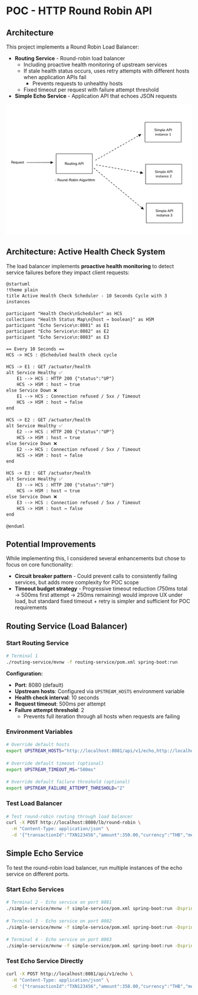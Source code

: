 # POC - HTTP Round Robin API

## Architecture

This project implements a Round Robin Load Balancer:

- **Routing Service** - Round-robin load balancer
  - Including proactive health monitoring of upstream services
  - If stale health status occurs, uses retry attempts with different hosts when application APIs fail
    - Prevents requests to unhealthy hosts
  - Fixed timeout per request with failure attempt threshold
- **Simple Echo Service** - Application API that echoes JSON requests

![high-level-concept](./images/high-level-concept.jpg)

## Architecture: Active Health Check System

The load balancer implements **proactive health monitoring** to detect service failures before they impact client requests:

```plantuml
@startuml
!theme plain
title Active Health Check Scheduler - 10 Seconds Cycle with 3 instances

participant "Health Check\nScheduler" as HCS
collections "Health Status Map\n{host → boolean}" as HSM
participant "Echo Service\n:8081" as E1
participant "Echo Service\n:8082" as E2  
participant "Echo Service\n:8083" as E3

== Every 10 Seconds ==
HCS -> HCS : @Scheduled health check cycle

HCS -> E1 : GET /actuator/health
alt Service Healthy ✅
    E1 --> HCS : HTTP 200 {"status":"UP"}
    HCS -> HSM : host → true
else Service Down ❌
    E1 --> HCS : Connection refused / 5xx / Timeout
    HCS -> HSM : host → false
end

HCS -> E2 : GET /actuator/health
alt Service Healthy ✅
    E2 --> HCS : HTTP 200 {"status":"UP"}
    HCS -> HSM : host → true
else Service Down ❌
    E2 --> HCS : Connection refused / 5xx / Timeout
    HCS -> HSM : host → false
end

HCS -> E3 : GET /actuator/health
alt Service Healthy ✅
    E3 --> HCS : HTTP 200 {"status":"UP"}
    HCS -> HSM : host → true
else Service Down ❌
    E3 --> HCS : Connection refused / 5xx / Timeout
    HCS -> HSM : host → false
end

@enduml
```

## Potential Improvements

While implementing this, I considered several enhancements but chose to focus on core functionality:

- **Circuit breaker pattern** - Could prevent calls to consistently failing services, but adds more complexity for POC scope
- **Timeout budget strategy** - Progressive timeout reduction (750ms total → 500ms first attempt → 250ms remaining) would improve UX under load, but standard fixed timeout + retry is simpler and sufficient for POC requirements

## Routing Service (Load Balancer)

### Start Routing Service

```bash
# Terminal 1
./routing-service/mvnw -f routing-service/pom.xml spring-boot:run
```

**Configuration:**
- **Port**: 8080 (default)
- **Upstream hosts**: Configured via `UPSTREAM_HOSTS` environment variable
- **Health check interval**: 10 seconds
- **Request timeout**: 500ms per attempt
- **Failure attempt threshold**: 2
  - Prevents full iteration through all hosts when requests are failing

### Environment Variables

```bash
# Override default hosts
export UPSTREAM_HOSTS="http://localhost:8081/api/v1/echo,http://localhost:8082/api/v1/echo,http://localhost:8083/api/v1/echo"

# Override default timeout (optional)
export UPSTREAM_TIMEOUT_MS="500ms"

# Override default failure threshold (optional)  
export UPSTREAM_FAILURE_ATTEMPT_THRESHOLD="2"
```

### Test Load Balancer

```bash
# Test round-robin routing through load balancer
curl -X POST http://localhost:8080/lb/round-robin \
  -H "Content-Type: application/json" \
  -d '{"transactionId":"TXN123456","amount":350.00,"currency":"THB","merchantId":"MERCHANT_001"}'
```

## Simple Echo Service

To test the round-robin load balancer, run multiple instances of the echo service on different ports.

### Start Echo Services

```bash
# Terminal 2 - Echo service on port 8081
./simple-service/mvnw -f simple-service/pom.xml spring-boot:run -Dspring-boot.run.arguments=--server.port=8081

# Terminal 3 - Echo service on port 8082  
./simple-service/mvnw -f simple-service/pom.xml spring-boot:run -Dspring-boot.run.arguments=--server.port=8082

# Terminal 4 - Echo service on port 8083
./simple-service/mvnw -f simple-service/pom.xml spring-boot:run -Dspring-boot.run.arguments=--server.port=8083
```

### Test Echo Service Directly

```bash
curl -X POST http://localhost:8081/api/v1/echo \
  -H "Content-Type: application/json" \
  -d '{"transactionId":"TXN123456","amount":350.00,"currency":"THB","merchantId":"MERCHANT_001"}'
```